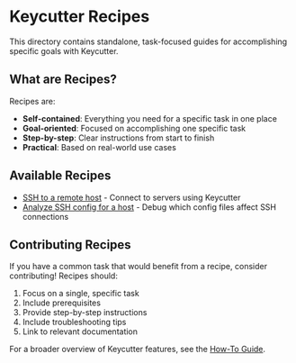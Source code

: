 # Keycutter Recipes

This directory contains standalone, task-focused guides for accomplishing specific goals with Keycutter.

## What are Recipes?

Recipes are:
- **Self-contained**: Everything you need for a specific task in one place
- **Goal-oriented**: Focused on accomplishing one specific task
- **Step-by-step**: Clear instructions from start to finish
- **Practical**: Based on real-world use cases

## Available Recipes

- [SSH to a remote host](ssh-to-host.md) - Connect to servers using Keycutter
- [Analyze SSH config for a host](ssh-config-impact.md) - Debug which config files affect SSH connections

## Contributing Recipes

If you have a common task that would benefit from a recipe, consider contributing! Recipes should:
1. Focus on a single, specific task
2. Include prerequisites
3. Provide step-by-step instructions
4. Include troubleshooting tips
5. Link to relevant documentation

For a broader overview of Keycutter features, see the [How-To Guide](../guide.md).
